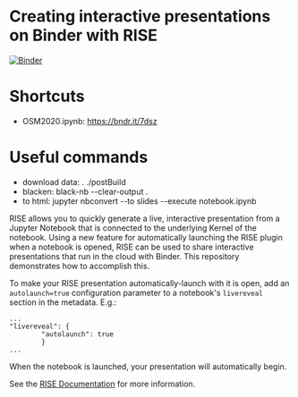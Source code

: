 # Creating interactive presentations on Binder with RISE

[![Binder](https://mybinder.org/badge_logo.svg)](https://mybinder.org/v2/gh/malmans2/ospy-rise-binder/master)

# Shortcuts
* OSM2020.ipynb: https://bndr.it/7dsz

# Useful commands
* download data: . ./postBuild
* blacken: black-nb --clear-output .
* to html: jupyter nbconvert --to slides --execute notebook.ipynb 

RISE allows you to quickly generate a live, interactive presentation from a
Jupyter Notebook that is connected to the underlying Kernel of the notebook.
Using a new feature for automatically launching
the RISE plugin when a notebook is opened, RISE can be used to share interactive
presentations that run in the cloud with Binder.
This repository demonstrates how to accomplish this.

To make your RISE presentation automatically-launch with it is open,
add an `autolaunch=true` configuration
parameter to a notebook's `livereveal` section in the
metadata. E.g.:

```
...
"livereveal": {
        "autolaunch": true
        }
...
```

When the notebook is launched, your
presentation will automatically begin.

See the [RISE Documentation](https://damianavila.github.io/RISE/)
for more information.

